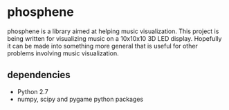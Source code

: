 phosphene
=========

phosphene is a library aimed at helping music visualization. This project is being written for visualizing music on a 10x10x10 3D LED display. Hopefully it can be made into something more general that is useful for other problems involving music visualization.

dependencies
------------

* Python 2.7
* numpy, scipy and pygame python packages
